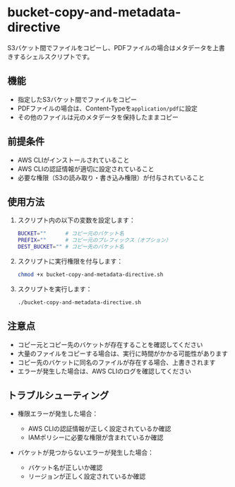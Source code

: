 # bucket-copy-and-metadata-directive

S3バケット間でファイルをコピーし、PDFファイルの場合はメタデータを上書きするシェルスクリプトです。

## 機能

- 指定したS3バケット間でファイルをコピー
- PDFファイルの場合は、Content-Typeを`application/pdf`に設定
- その他のファイルは元のメタデータを保持したままコピー

## 前提条件

- AWS CLIがインストールされていること
- AWS CLIの認証情報が適切に設定されていること
- 必要な権限（S3の読み取り・書き込み権限）が付与されていること

## 使用方法

1. スクリプト内の以下の変数を設定します：
   ```bash
   BUCKET=""      # コピー元のバケット名
   PREFIX=""      # コピー元のプレフィックス（オプション）
   DEST_BUCKET="" # コピー先のバケット名
   ```

2. スクリプトに実行権限を付与します：
   ```bash
   chmod +x bucket-copy-and-metadata-directive.sh
   ```

3. スクリプトを実行します：
   ```bash
   ./bucket-copy-and-metadata-directive.sh
   ```

## 注意点

- コピー元とコピー先のバケットが存在することを確認してください
- 大量のファイルをコピーする場合は、実行に時間がかかる可能性があります
- コピー先のバケットに同名のファイルが存在する場合、上書きされます
- エラーが発生した場合は、AWS CLIのログを確認してください

## トラブルシューティング

- 権限エラーが発生した場合：
  - AWS CLIの認証情報が正しく設定されているか確認
  - IAMポリシーに必要な権限が含まれているか確認

- バケットが見つからないエラーが発生した場合：
  - バケット名が正しいか確認
  - リージョンが正しく設定されているか確認
